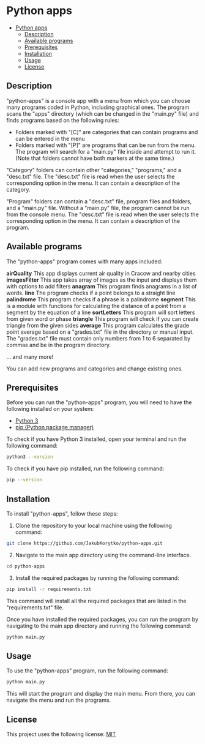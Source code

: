 # Python apps

- [Python apps](#python-apps)
  - [Description](#description)
  - [Available programs](#available-programs)
  - [Prerequisites](#prerequisites)
  - [Installation](#installation)
  - [Usage](#usage)
  - [License](#license)

## Description

"python-apps" is a console app with a menu from which you can choose many programs coded in Python, including graphical ones. The program scans the "apps" directory (which can be changed in the "main.py" file) and finds programs based on the following rules:

- Folders marked with "[C]" are categories that can contain programs and can be entered in the menu
- Folders marked with "[P]" are programs that can be run from the menu. The program will search for a "main.py" file inside and attempt to run it.
(Note that folders cannot have both markers at the same time.)

"Category" folders can contain other "categories," "programs," and a "desc.txt" file. The "desc.txt" file is read when the user selects the corresponding option in the menu. It can contain a description of the category.

"Program" folders can contain a "desc.txt" file, program files and folders, and a "main.py" file. Without a "main.py" file, the program cannot be run from the console menu. The "desc.txt" file is read when the user selects the corresponding option in the menu. It can contain a description of the program.

## Available programs

The "python-apps" program comes with many apps included:

**airQuality**
This app displays current air quality in Cracow and nearby cities
**imagesFilter**
This app takes array of images as the input and displays them with options to add filters
**anagram**
This program finds anagrams in a list of words.
**line**
The program checks if a point belongs to a straight line
**palindrome**
This program checks if a phrase is a palindrome
**segment**
This is a module with functions for calculating the distance of a point from a segment by the equation of a line
**sortLetters**
This program will sort letters from given word or phase
**triangle**
This program will check if you can create triangle from the given sides
**average**
This program calculates the grade point average based on a "grades.txt" file in the directory or manual input. The "grades.txt" file must contain only numbers from 1 to 6 separated by commas and be in the program directory.

... and many more!

You can add new programs and categories and change existing ones.


## Prerequisites
Before you can run the "python-apps" program, you will need to have the following installed on your system:

- [Python 3](https://www.python.org/downloads/)
- [pip (Python package manager)](https://pip.pypa.io/en/stable/installation/)

To check if you have Python 3 installed, open your terminal and run the following command:

```bash
python3 --version
```

To check if you have pip installed, run the following command:

```bash
pip --version
```

## Installation
To install "python-apps", follow these steps:

1. Clone the repository to your local machine using the following command:

```bash
git clone https://github.com/JakubKorytko/python-apps.git
```

2. Navigate to the main app directory using the command-line interface.

```bash
cd python-apps
```

3. Install the required packages by running the following command:

```bash
pip install -r requirements.txt
```

This command will install all the required packages that are listed in the "requirements.txt" file.

Once you have installed the required packages, you can run the program by navigating to the main app directory and running the following command:

```bash
python main.py
```

## Usage

To use the "python-apps" program, run the following command:

```bash
python main.py
```

This will start the program and display the main menu. From there, you can navigate the menu and run the programs.

## License

This project uses the following license: [MIT](https://choosealicense.com/licenses/mit/)